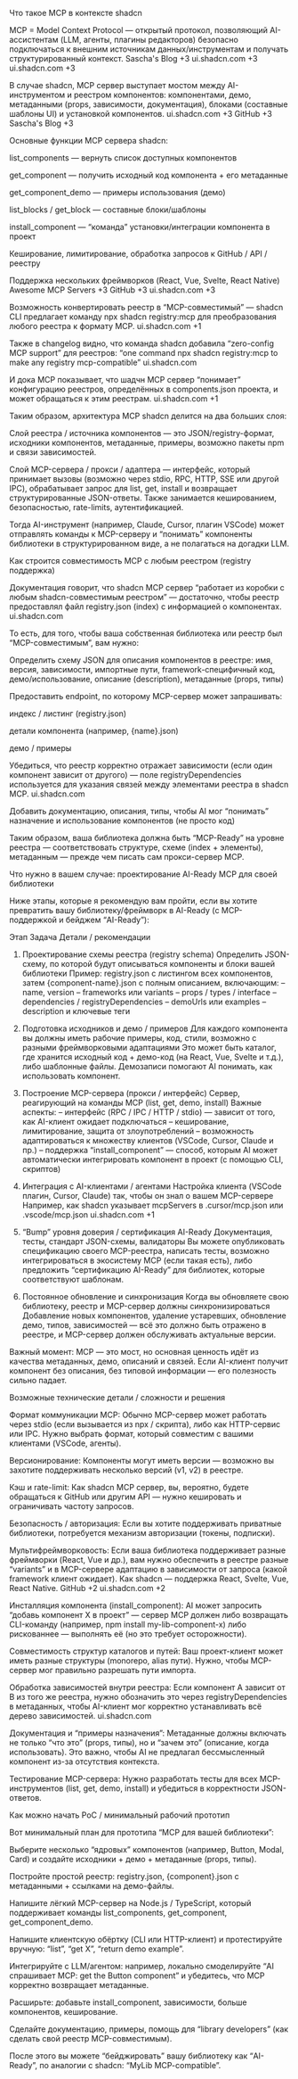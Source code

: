Что такое MCP в контексте shadcn

MCP = Model Context Protocol — открытый протокол, позволяющий AI-ассистентам (LLM, агенты, плагины редакторов) безопасно подключаться к внешним источникам данных/инструментам и получать структурированный контекст.
Sascha's Blog
+3
ui.shadcn.com
+3
ui.shadcn.com
+3

В случае shadcn, MCP сервер выступает мостом между AI-инструментом и реестром компонентов: компонентами, демо, метаданными (props, зависимости, документация), блоками (составные шаблоны UI) и установкой компонентов.
ui.shadcn.com
+3
GitHub
+3
Sascha's Blog
+3

Основные функции MCP сервера shadcn:

list_components — вернуть список доступных компонентов

get_component — получить исходный код компонента + его метаданные

get_component_demo — примеры использования (демо)

list_blocks / get_block — составные блоки/шаблоны

install_component — “команда” установки/интеграции компонента в проект

Кеширование, лимитирование, обработка запросов к GitHub / API / реестру

Поддержка нескольких фреймворков (React, Vue, Svelte, React Native)
Awesome MCP Servers
+3
GitHub
+3
ui.shadcn.com
+3

Возможность конвертировать реестр в “MCP-совместимый” — shadcn CLI предлагает команду npx shadcn registry:mcp для преобразования любого реестра к формату MCP.
ui.shadcn.com
+1

Также в changelog видно, что команда shadcn добавила “zero-config MCP support” для реестров: “one command npx shadcn registry:mcp to make any registry mcp-compatible”
ui.shadcn.com

И дока MCP показывает, что шадчн MCP сервер “понимает” конфигурацию реестров, определённых в components.json проекта, и может обращаться к этим реестрам.
ui.shadcn.com
+1

Таким образом, архитектура MCP shadcn делится на два больших слоя:

Слой реестра / источника компонентов — это JSON/registry-формат, исходники компонентов, метаданные, примеры, возможно пакеты npm и связи зависимостей.

Слой MCP-сервера / прокси / адаптера — интерфейс, который принимает вызовы (возможно через stdio, RPC, HTTP, SSE или другой IPC), обрабатывает запрос для list, get, install и возвращает структурированные JSON-ответы. Также занимается кешированием, безопасностью, rate-limits, аутентификацией.

Тогда AI-инструмент (например, Claude, Cursor, плагин VSCode) может отправлять команды к MCP-серверу и “понимать” компоненты библиотеки в структурированном виде, а не полагаться на догадки LLM.

Как строится совместимость MCP с любым реестром (registry поддержка)

Документация говорит, что shadcn MCP сервер “работает из коробки с любым shadcn-совместимым реестром” — достаточно, чтобы реестр предоставлял файл registry.json (index) с информацией о компонентах.
ui.shadcn.com

То есть, для того, чтобы ваша собственная библиотека или реестр был “MCP-совместимым”, вам нужно:

Определить схему JSON для описания компонентов в реестре: имя, версия, зависимости, импортные пути, framework-специфичный код, демо/использование, описание (description), метаданные (props, типы)

Предоставить endpoint, по которому MCP-сервер может запрашивать:

индекс / листинг (registry.json)

детали компонента (например, {name}.json)

демо / примеры

Убедиться, что реестр корректно отражает зависимости (если один компонент зависит от другого) — поле registryDependencies используется для указания связей между элементами реестра в shadcn MCP.
ui.shadcn.com

Добавить документацию, описания, типы, чтобы AI мог “понимать” назначение и использование компонентов (не просто код)

Таким образом, ваша библиотека должна быть “MCP-Ready” на уровне реестра — соответствовать структуре, схеме (index + элементы), метаданным — прежде чем писать сам прокси-сервер MCP.

Что нужно в вашем случае: проектирование AI-Ready MCP для своей библиотеки

Ниже этапы, которые я рекомендую вам пройти, если вы хотите превратить вашу библиотеку/фреймворк в AI-Ready (с MCP-поддержкой и бейджем “AI-Ready”):

Этап	Задача	Детали / рекомендации
1. Проектирование схемы реестра (registry schema)	Определить JSON-схему, по которой будут описываться компоненты и блоки вашей библиотеки	Пример: registry.json с листингом всех компонентов, затем {component-name}.json с полным описанием, включающим:
– name, version
– frameworks или variants
– props / types / interface
– dependencies / registryDependencies
– demoUrls или examples
– description и ключевые теги
2. Подготовка исходников и демо / примеров	Для каждого компонента вы должны иметь рабочие примеры, код, стили, возможно с разными фреймворковыми адаптациями	Это может быть каталог, где хранится исходный код + демо-код (на React, Vue, Svelte и т.д.), либо шаблонные файлы. Демозаписи помогают AI понимать, как использовать компонент.
3. Построение MCP-сервера (прокси / интерфейс)	Сервер, реагирующий на команды MCP (list, get, demo, install)	Важные аспекты:
– интерфейс (RPC / IPC / HTTP / stdio) — зависит от того, как AI-клиент ожидает подключаться
– кеширование, лимитирование, защита от злоупотреблений
– возможность адаптироваться к множеству клиентов (VSCode, Cursor, Claude и пр.)
– поддержка “install_component” — способ, которым AI может автоматически интегрировать компонент в проект (с помощью CLI, скриптов)
4. Интеграция с AI-клиентами / агентами	Настройка клиента (VSCode плагин, Cursor, Claude) так, чтобы он знал о вашем MCP-сервере	Например, как shadcn указывает mcpServers в .cursor/mcp.json или .vscode/mcp.json
ui.shadcn.com
+1

5. “Bump” уровня доверия / сертификация AI-Ready	Документация, тесты, стандарт JSON-схемы, валидаторы	Вы можете опубликовать спецификацию своего MCP-реестра, написать тесты, возможно интегрироваться в экосистему MCP (если такая есть), либо предложить “сертификацию AI-Ready” для библиотек, которые соответствуют шаблонам.
6. Постоянное обновление и синхронизация	Когда вы обновляете свою библиотеку, реестр и MCP-сервер должны синхронизироваться	Добавление новых компонентов, удаление устаревших, обновление демо, типов, зависимостей — всё это должно быть отражено в реестре, и MCP-сервер должен обслуживать актуальные версии.

Важный момент: MCP — это мост, но основная ценность идёт из качества метаданных, демо, описаний и связей. Если AI-клиент получит компонент без описания, без типовой информации — его полезность сильно падает.

Возможные технические детали / сложности и решения

Формат коммуникации MCP: Обычно MCP-сервер может работать через stdio (если вызывается из npx / скрипта), либо как HTTP-сервис или IPC. Нужно выбрать формат, который совместим с вашими клиентами (VSCode, агенты).

Версионирование: Компоненты могут иметь версии — возможно вы захотите поддерживать несколько версий (v1, v2) в реестре.

Кэш и rate-limit: Как shadcn MCP сервер, вы, вероятно, будете обращаться к GitHub или другим API — нужно кешировать и ограничивать частоту запросов.

Безопасность / авторизация: Если вы хотите поддерживать приватные библиотеки, потребуется механизм авторизации (токены, подписки).

Мультифреймворковость: Если ваша библиотека поддерживает разные фреймворки (React, Vue и др.), вам нужно обеспечить в реестре разные “variants” и в MCP-сервере адаптацию в зависимости от запроса (какой framework клиент ожидает). Как shadcn — поддержка React, Svelte, Vue, React Native.
GitHub
+2
ui.shadcn.com
+2

Инсталляция компонента (install_component): AI может запросить “добавь компонент X в проект” — сервер MCP должен либо возвращать CLI-команду (например, npm install my-lib-component-x) либо рискованнее — выполнять её (но это требует осторожности).

Совместимость структур каталогов и путей: Ваш проект-клиент может иметь разные структуры (monorepo, alias пути). Нужно, чтобы MCP-сервер мог правильно разрешать пути импорта.

Обработка зависимостей внутри реестра: Если компонент A зависит от B из того же реестра, нужно обозначить это через registryDependencies в метаданных, чтобы AI-клиент мог корректно устанавливать всё дерево зависимостей.
ui.shadcn.com

Документация и “примеры назначения”: Метаданные должны включать не только “что это” (props, типы), но и “зачем это” (описание, когда использовать). Это важно, чтобы AI не предлагал бессмысленный компонент из-за отсутствия контекста.

Тестирование MCP-сервера: Нужно разработать тесты для всех MCP-инструментов (list, get, demo, install) и убедиться в корректности JSON-ответов.

Как можно начать PoC / минимальный рабочий прототип

Вот минимальный план для прототипа “MCP для вашей библиотеки”:

Выберите несколько “ядровых” компонентов (например, Button, Modal, Card) и создайте исходники + демо + метаданные (props, типы).

Постройте простой реестр: registry.json, {component}.json с метаданными + ссылками на демо-файлы.

Напишите лёгкий MCP-сервер на Node.js / TypeScript, который поддерживает команды list_components, get_component, get_component_demo.

Напишите клиентскую обёртку (CLI или HTTP-клиент) и протестируйте вручную: “list”, “get X”, “return demo example”.

Интегрируйте с LLM/агентом: например, локально смоделируйте “AI спрашивает MCP: get the Button component” и убедитесь, что MCP корректно возвращает метаданные.

Расширьте: добавьте install_component, зависимости, больше компонентов, кеширование.

Сделайте документацию, примеры, помощь для “library developers” (как сделать свой реестр MCP-совместимым).

После этого вы можете “бейджировать” вашу библиотеку как “AI-Ready”, по аналогии с shadcn: “MyLib MCP-compatible”.
